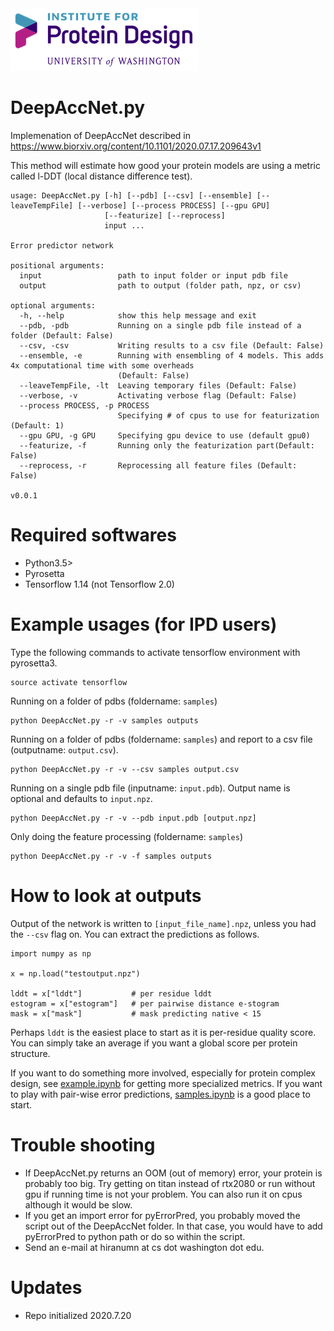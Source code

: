 <img src="figures/ipdlogo.png">

# DeepAccNet.py
Implemenation of DeepAccNet described in https://www.biorxiv.org/content/10.1101/2020.07.17.209643v1

This method will estimate how good your protein models are using a metric called l-DDT (local distance difference test).

```
usage: DeepAccNet.py [-h] [--pdb] [--csv] [--ensemble] [--leaveTempFile] [--verbose] [--process PROCESS] [--gpu GPU]
                     [--featurize] [--reprocess]
                     input ...

Error predictor network

positional arguments:
  input                 path to input folder or input pdb file
  output                path to output (folder path, npz, or csv)

optional arguments:
  -h, --help            show this help message and exit
  --pdb, -pdb           Running on a single pdb file instead of a folder (Default: False)
  --csv, -csv           Writing results to a csv file (Default: False)
  --ensemble, -e        Running with ensembling of 4 models. This adds 4x computational time with some overheads
                        (Default: False)
  --leaveTempFile, -lt  Leaving temporary files (Default: False)
  --verbose, -v         Activating verbose flag (Default: False)
  --process PROCESS, -p PROCESS
                        Specifying # of cpus to use for featurization (Default: 1)
  --gpu GPU, -g GPU     Specifying gpu device to use (default gpu0)
  --featurize, -f       Running only the featurization part(Default: False)
  --reprocess, -r       Reprocessing all feature files (Default: False)

v0.0.1
```

# Required softwares
- Python3.5>
- Pyrosetta 
- Tensorflow 1.14 (not Tensorflow 2.0)

# Example usages (for IPD users)
Type the following commands to activate tensorflow environment with pyrosetta3.
```
source activate tensorflow
```

Running on a folder of pdbs (foldername: ```samples```)
```
python DeepAccNet.py -r -v samples outputs
```
Running on a folder of pdbs (foldername: ```samples```) and report to a csv file (outputname: ```output.csv```).
```
python DeepAccNet.py -r -v --csv samples output.csv
```

Running on a single pdb file (inputname: ```input.pdb```). Output name is optional and defaults to ```input.npz```.
```
python DeepAccNet.py -r -v --pdb input.pdb [output.npz]
```

Only doing the feature processing (foldername: ```samples```)
```
python DeepAccNet.py -r -v -f samples outputs
```

# How to look at outputs
Output of the network is written to ```[input_file_name].npz```, unless you had the ```--csv``` flag on.
You can extract the predictions as follows.

```
import numpy as np

x = np.load("testoutput.npz")

lddt = x["lddt"]           # per residue lddt
estogram = x["estogram"]   # per pairwise distance e-stogram
mask = x["mask"]           # mask predicting native < 15
```
Perhaps ```lddt``` is the easiest place to start as it is per-residue quality score. You can simply take an average if you want a global score per protein structure. 

If you want to do something more involved, especially for protein complex design, see [example.ipynb](ipynbs/example.ipynb) for getting more specialized metrics. If you want to play with pair-wise error predictions, [samples.ipynb](ipynbs/samples.ipynb) is a good place to start.

# Trouble shooting
- If DeepAccNet.py returns an OOM (out of memory) error, your protein is probably too big. Try getting on titan instead of rtx2080 or run without gpu if running time is not your problem. You can also run it on cpus although it would be slow.
- If you get an import error for pyErrorPred, you probably moved the script out of the DeepAccNet folder. In that case, you would have to add pyErrorPred to python path or do so within the script. 
- Send an e-mail at hiranumn at cs dot washington dot edu.

# Updates
- Repo initialized 2020.7.20
